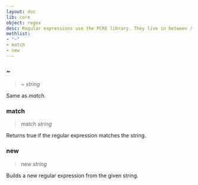 ```yaml
---
layout: doc
lib: core
object: regex 
desc: Regular expressions use the PCRE library. They live in between / and another /. They are rather limited at the moment.
methlist:
- "~"
- match
- new
---
```


### ~
>~ _string_

Same as _match_.

### match
>match _string_

Returns true if the regular expression matches the string.

### new
>new _string_

Builds a new regular expression from the given string.
